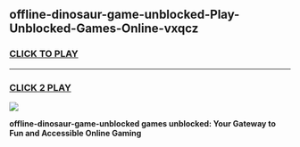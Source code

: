 
## offline-dinosaur-game-unblocked-Play-Unblocked-Games-Online-vxqcz
<h3>
<a href="https://premium76.site?title=offline-dinosaur-game-unblocked&ref=25A">CLICK TO PLAY</a></h3>
<hr>

<h3>
<a href="https://premium76.site?title=offline-dinosaur-game-unblocked&ref=25A">CLICK 2 PLAY</a>
  
</h3>

<a href="https://premium76.site?title=offline-dinosaur-game-unblocked&ref=25A"><img src="https://clearcache.store/games.png"></a>


**offline-dinosaur-game-unblocked games unblocked: Your Gateway to Fun and Accessible Online Gaming**
